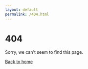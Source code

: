 ```yaml
---
layout: default
permalink: /404.html
---
```


# 404

Sorry, we can't seem to find this page.

<div>
  <a href="{{ site.baseurl }}/">Back to home</a>
</div>
